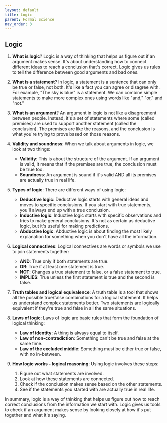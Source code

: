 ```yaml
---
layout: default
title: Logic
parent: Formal Science
nav_order: 3
---
```


## Logic

1. **What is logic**? Logic is a way of thinking that helps us figure out if an argument makes sense. It's about understanding how to connect different ideas to reach a conclusion that's correct. Logic gives us rules to tell the difference between good arguments and bad ones.

2. **What is a statement**? In logic, a statement is a sentence that can only be true or false, not both. It's like a fact you can agree or disagree with. For example, "The sky is blue" is a statement. We can combine simple statements to make more complex ones using words like "and," "or," and "not."

3. **What is an argument**? An argument in logic is not like a disagreement between people. Instead, it's a set of statements where some (called premises) are used to support another statement (called the conclusion). The premises are like the reasons, and the conclusion is what you're trying to prove based on those reasons.

4. **Validity and soundness**: When we talk about arguments in logic, we look at two things:
    - **Validity**: This is about the structure of the argument. If an argument is valid, it means that if the premises are true, the conclusion must be true too.
    - **Soundness**: An argument is sound if it's valid AND all its premises are actually true in real life.

5. **Types of logic**: There are different ways of using logic:
    - **Deductive logic**: Deductive logic starts with general ideas and moves to specific conclusions. If you start with true statements, you'll always end up with a true conclusion.
    - **Inductive logic**: Inductive logic starts with specific observations and tries to make general conclusions. It's not as certain as deductive logic, but it's useful for making predictions.
    - **Abductive logic**: Abductive logic is about finding the most likely explanation for something when you don't have all the information.

6. **Logical connectives**: Logical connectives are words or symbols we use to join statements together:
    - **AND**: True only if both statements are true.
    - **OR**: True if at least one statement is true.
    - **NOT**: Changes a true statement to false, or a false statement to true.
    - **IMPLIES**: True unless the first statement is true and the second is false.

7. **Truth tables and logical equivalence**: A truth table is a tool that shows all the possible true/false combinations for a logical statement. It helps us understand complex statements better. Two statements are logically equivalent if they're true and false in all the same situations.

8. **Laws of logic**: Laws of logic are basic rules that form the foundation of logical thinking:
    - **Law of identity**: A thing is always equal to itself.
    - **Law of non-contradiction**: Something can't be true and false at the same time.
    - **Law of the excluded middle**: Something must be either true or false, with no in-between.

9. **How logic works - logical reasoning**: Using logic involves these steps:
    1. Figure out what statements are involved.
    2. Look at how these statements are connected.
    3. Check if the conclusion makes sense based on the other statements.
    4. See if the statements you started with are actually true in real life.

In summary, logic is a way of thinking that helps us figure out how to reach correct conclusions from the information we start with. Logic gives us tools to check if an argument makes sense by looking closely at how it's put together and what it's saying.
